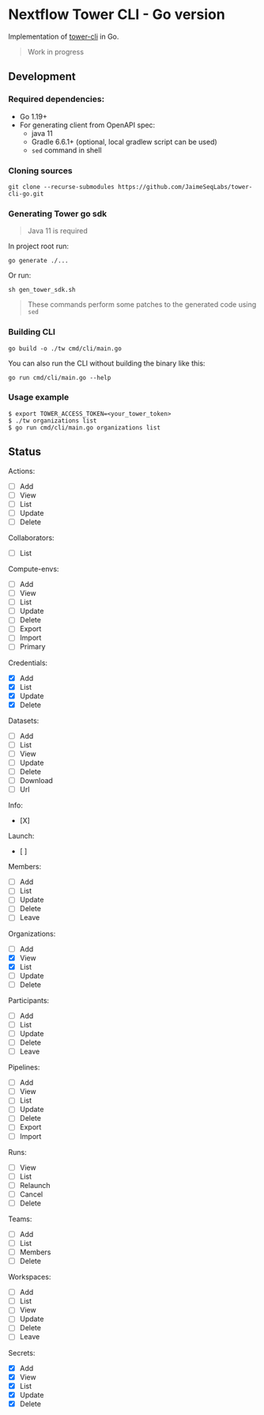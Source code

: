 # Nextflow Tower CLI - Go version


Implementation of [tower-cli](https://github.com/seqeralabs/tower-cli) in Go.

> Work in progress

## Development

### Required dependencies:
- Go 1.19+
- For generating client from OpenAPI spec:
    - java 11
    - Gradle 6.6.1+ (optional, local gradlew script can be used)
    - `sed` command in shell

### Cloning sources
```
git clone --recurse-submodules https://github.com/JaimeSeqLabs/tower-cli-go.git
```

### Generating Tower go sdk
> Java 11 is required

In project root run:
```
go generate ./...
```
Or run:
```
sh gen_tower_sdk.sh
```
> These commands perform some patches to the generated code using `sed`

### Building CLI
```
go build -o ./tw cmd/cli/main.go
```
You can also run the CLI without building the binary like this:
```
go run cmd/cli/main.go --help
```

### Usage example
```
$ export TOWER_ACCESS_TOKEN=<your_tower_token>
$ ./tw organizations list
$ go run cmd/cli/main.go organizations list
```

## Status

Actions:
- [ ] Add
- [ ] View
- [ ] List
- [ ] Update
- [ ] Delete

Collaborators:
- [ ] List

Compute-envs:
- [ ] Add
- [ ] View
- [ ] List
- [ ] Update
- [ ] Delete
- [ ] Export
- [ ] Import
- [ ] Primary

Credentials:
- [X] Add
- [X] List
- [X] Update
- [X] Delete

Datasets:
- [ ] Add
- [ ] List
- [ ] View
- [ ] Update
- [ ] Delete
- [ ] Download
- [ ] Url

Info:
- [X]

Launch:
- [ ]

Members:
- [ ] Add
- [ ] List
- [ ] Update
- [ ] Delete
- [ ] Leave

Organizations:
- [ ] Add
- [X] View
- [X] List
- [ ] Update
- [ ] Delete

Participants:
- [ ] Add
- [ ] List
- [ ] Update
- [ ] Delete
- [ ] Leave

Pipelines:
- [ ] Add
- [ ] View
- [ ] List
- [ ] Update
- [ ] Delete
- [ ] Export
- [ ] Import

Runs:
- [ ] View
- [ ] List
- [ ] Relaunch
- [ ] Cancel
- [ ] Delete

Teams:
- [ ] Add
- [ ] List
- [ ] Members
- [ ] Delete

Workspaces:
- [ ] Add
- [ ] List
- [ ] View
- [ ] Update
- [ ] Delete
- [ ] Leave

Secrets:
- [X] Add
- [X] View
- [X] List
- [X] Update
- [X] Delete
